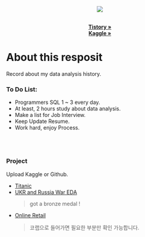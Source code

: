 <div id = "header">
 <div id = "header" align="center">
  <img src="https://capsule-render.vercel.app/api?type=venom&color=auto&height=300&section=header&text=Wake%20Up!%20Jindot.&fontSize=55" />
  <p align="center">
    <br />
    <a href="https://94jindot.tistory.com//"><strong>Tistory »</strong></a>
    <br />
    <a href="https://www.kaggle.com/work/code/"><strong>Kaggle »</strong></a>
    <br />
 </div>
</div>
<div id = 'content'>
 
  <!-- ABOUT THE PROJECT -->
  # About this resposit

Record about my data analysis history.

### To Do List:
* Programmers SQL 1 ~ 3 every day.
* At least, 2 hours study about data analysis.
* Make a list for Job Interview.
* Keep Update Resume.
* Work hard, enjoy Process.
<br/>
<br/>


### Project
  Upload Kaggle or Github.
  * [Titanic](https://www.kaggle.com/code/jindot/1-titanic-beginner)
  * [UKR and Russia War EDA](https://www.kaggle.com/code/jindot/2-ukraine-vs-russia-eda)
    > got a bronze medal ! 
  * [Online Retail](https://colab.research.google.com/drive/1HlMUq0xtaIHqBZkWQHBuZe_O0ixWgwRT#scrollTo=wOZxKOKcBF2s)
    > 코랩으로 들어가면 필요한 부분만 확인 가능합니다.
</div>
